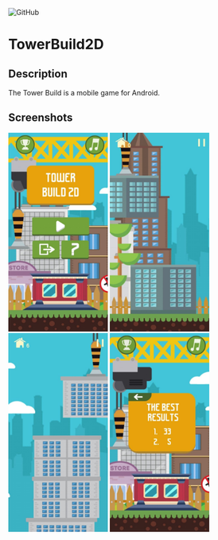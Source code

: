 ![GitHub](https://img.shields.io/github/license/IgorVolochay/Face-recognition?style=flat-square&color=blue) &nbsp;
# TowerBuild2D

## Description
The Tower Build is a mobile game for Android.

## Screenshots

<p align="start">
<img src="https://github.com/RuTiKeyOne/TowerBuild2D/blob/master/doc/screenshots/1.jpg" width="200"/>
<img src="https://github.com/RuTiKeyOne/TowerBuild2D/blob/master/doc/screenshots/2.jpg" width="200"/>
<img src="https://github.com/RuTiKeyOne/TowerBuild2D/blob/master/doc/screenshots/3.jpg" width="200"/>
<img src="https://github.com/RuTiKeyOne/TowerBuild2D/blob/master/doc/screenshots/4.jpg" width="200"/>
</p>
